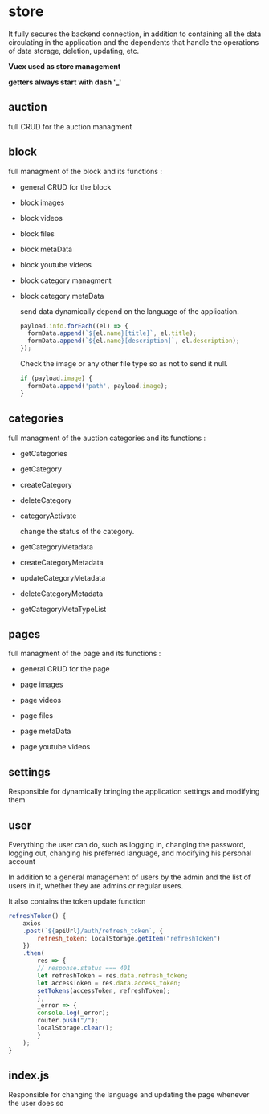 # store

It fully secures the backend connection, in addition to containing all the data circulating in the application and the dependents that handle the operations of data storage, deletion, updating, etc.

**Vuex used as store management**

**getters always start with dash '\_'**

## auction

full CRUD for the auction managment

## block

full managment of the block and its functions :

- general CRUD for the block

- block images

- block videos

- block files

- block metaData

- block youtube videos

- block category managment

- block category metaData

  send data dynamically depend on the language of the application.

  ```js
  payload.info.forEach((el) => {
    formData.append(`${el.name}[title]`, el.title);
    formData.append(`${el.name}[description]`, el.description);
  });
  ```

  Check the image or any other file type so as not to send it null.

  ```js
  if (payload.image) {
    formData.append('path', payload.image);
  }
  ```

## categories

full managment of the auction categories and its functions :

- getCategories

- getCategory

- createCategory

- deleteCategory

- categoryActivate

  change the status of the category.

- getCategoryMetadata

- createCategoryMetadata

- updateCategoryMetadata

- deleteCategoryMetadata

- getCategoryMetaTypeList

## pages

full managment of the page and its functions :

- general CRUD for the page

- page images

- page videos

- page files

- page metaData

- page youtube videos

## settings

Responsible for dynamically bringing the application settings and modifying them

## user

Everything the user can do, such as logging in, changing the password, logging out, changing his preferred language, and modifying his personal account

In addition to a general management of users by the admin and the list of users in it, whether they are admins or regular users.

It also contains the token update function

```js
refreshToken() {
    axios
    .post(`${apiUrl}/auth/refresh_token`, {
        refresh_token: localStorage.getItem("refreshToken")
    })
    .then(
        res => {
        // response.status === 401
        let refreshToken = res.data.refresh_token;
        let accessToken = res.data.access_token;
        setTokens(accessToken, refreshToken);
        },
        _error => {
        console.log(_error);
        router.push("/");
        localStorage.clear();
        }
    );
}
```

## index.js

Responsible for changing the language and updating the page whenever the user does so
